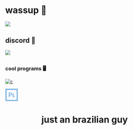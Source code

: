 # wassup 👋

![](https://komarev.com/ghpvc/?username=eozri&color=blueviolet)


## discord 🌊
<img src="https://media.discordapp.net/attachments/836249269240594474/921690007905902642/upsidedown.png">

## <h3 align="left">cool programs 🖥️</h3>
<p align="left"> <a href="https://cheatengine.org//" target="_blank" rel="noreferrer"> <img src="https://media.discordapp.net/attachments/836249269240594474/921678758216351784/cheat-engine-logo.png?width=558&height=683" alt="c" width="35" height="40"/>
  
</a> </p> <a href="https://www.photoshop.com/en" target="_blank" rel="noreferrer"> <img src="https://raw.githubusercontent.com/devicons/devicon/master/icons/photoshop/photoshop-line.svg" alt="photoshop" width="40" height="40"/> </a> </p>


<h1 align="center">just an brazilian guy</h1>
